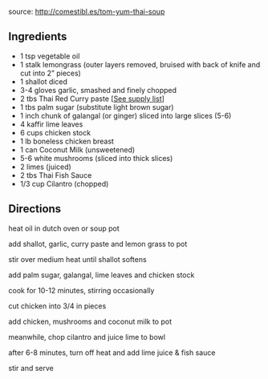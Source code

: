 source: http://comestibl.es/tom-yum-thai-soup

## Ingredients

* 1 tsp vegetable oil
* 1 stalk lemongrass (outer layers removed, bruised with back of knife and cut into 2” pieces)
* 1 shallot diced
* 3-4 gloves garlic, smashed and finely chopped
* 2 tbs Thai Red Curry paste [<a href=”/supplies/thai-red-curry-paste” data-mce-href=”/supplies/thai-red-curry-paste”>See supply list</a>]
* 1 tbs palm sugar (substitute light brown sugar)
* 1 inch chunk of galangal (or ginger) sliced into large slices (5-6)
* 4 kaffir lime leaves
* 6 cups chicken stock
* 1 lb boneless chicken breast
* 1 can Coconut Milk (unsweetened)
* 5-6 white mushrooms (sliced into thick slices)
* 2 limes (juiced)
* 2 tbs Thai Fish Sauce
* 1/3 cup Cilantro (chopped)

## Directions

heat oil in dutch oven or soup pot

add shallot, garlic, curry paste and lemon grass to pot

stir over medium heat until shallot softens

add palm sugar, galangal, lime leaves and chicken stock

cook for 10-12 minutes, stirring occasionally

cut chicken into 3/4 in pieces

add chicken, mushrooms and coconut milk to pot

meanwhile, chop cilantro and juice lime to bowl

after 6-8 minutes, turn off heat and add lime juice & fish sauce

stir and serve
